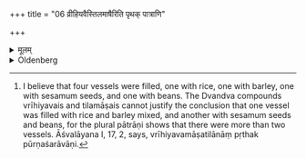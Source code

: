 +++
title = "06 व्रीहियवैस्तिलमाषैरिति पृथक् पात्राणि"

+++

<details><summary>मूलम्</summary>

व्रीहियवैस्तिलमाषैरिति पृथक् पात्राणि पूरयित्वा पुरस्तादुपनिदध्युः ६
</details>

<details><summary>Oldenberg</summary>

6. [^4]  Let them fill vessels separately with rice and barley, with sesamum seeds and beans, and let them place (those vessels) to the east (of the fire).


[^4]:  I believe that four vessels were filled, one with rice, one with barley, one with sesamum seeds, and one with beans. The Dvandva compounds vrīhiyavais and tilamāṣais cannot justify the conclusion that one vessel was filled with rice and barley mixed, and another with sesamum seeds and beans, for the plural pātrāṇi shows that there were more than two vessels. Āśvalāyana I, 17, 2, says, vrīhiyavamāṣatilānāṃ pṛthak pūrṇaśarāvāṇi.
</details>
